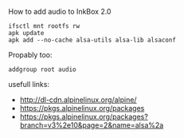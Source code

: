How to add audio to InkBox 2.0
```
ifsctl mnt rootfs rw
apk update
apk add --no-cache alsa-utils alsa-lib alsaconf
```
Propably too:
```
addgroup root audio
```


usefull links:
- http://dl-cdn.alpinelinux.org/alpine/
- https://pkgs.alpinelinux.org/packages
- https://pkgs.alpinelinux.org/packages?branch=v3%2e10&page=2&name=alsa%2a
